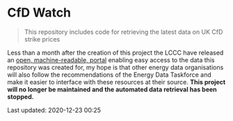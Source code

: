 # CfD Watch

> This repository includes code for retrieving the latest data on UK CfD strike prices

Less than a month after the creation of this project the LCCC have released an <a href="https://www.lowcarboncontracts.uk/data-portal/dataset/?tags=CfD">open, machine-readable, portal</a> enabling easy access to the data this repository was created for, my hope is that other energy data organisations will also follow the recommendations of the Energy Data Taskforce and make it easier to interface with these resources at their source. <b>This project will no longer be maintained and the automated data retrieval has been stopped.</b>

Last updated: 2020-12-23 00:25
